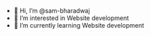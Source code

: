 - 👋 Hi, I’m @sam-bharadwaj
- 👀 I’m interested in Website development
- 🌱 I’m currently learning Website development


<!---
sam-bharadwaj/sam-bharadwaj is a ✨ special ✨ repository because its `README.md` (this file) appears on your GitHub profile.
You can click the Preview link to take a look at your changes.
--->
